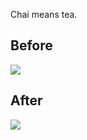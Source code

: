Chai means tea.

## Before

![](http://dropit.velvetcache.org.s3.amazonaws.com/jmhobbs/NzIz4VoUlQ/Screen+Shot+2016-03-01+at+3.07.18+PM.png)

## After

![](http://dropit.velvetcache.org.s3.amazonaws.com/jmhobbs/NzI0R0m_5g/Screen+Shot+2016-03-01+at+3.07.35+PM.png)
